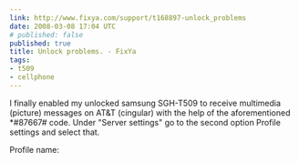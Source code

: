 ```yaml
---
link: http://www.fixya.com/support/t168897-unlock_problems
date: 2008-03-08 17:04 UTC
# published: false
published: true
title: Unlock problems. - FixYa
tags:
- t509
- cellphone
---
```


I finally enabled my unlocked samsung SGH-T509 to receive multimedia (picture) messages on AT&T (cingular) with the help of the aforementioned *#87667# code. Under "Server settings" go to the second option Profile settings and select that.

Profile name:
